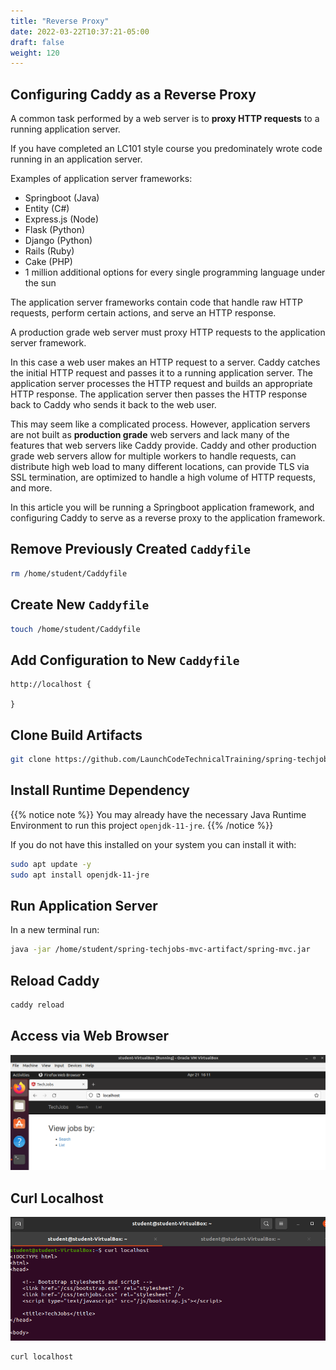 ```yaml
---
title: "Reverse Proxy"
date: 2022-03-22T10:37:21-05:00
draft: false
weight: 120
---
```


## Configuring Caddy as a Reverse Proxy

A common task performed by a web server is to **proxy HTTP requests** to a running application server.

If you have completed an LC101 style course you predominately wrote code running in an application server. 

Examples of application server frameworks:

- Springboot (Java)
- Entity (C#)
- Express.js (Node)
- Flask (Python)
- Django (Python)
- Rails (Ruby)
- Cake (PHP)
- 1 million additional options for every single programming language under the sun

The application server frameworks contain code that handle raw HTTP requests, perform certain actions, and serve an HTTP response.

A production grade web server must proxy HTTP requests to the application server framework.

In this case a web user makes an HTTP request to a server. Caddy catches the initial HTTP request and passes it to a running application server. The application server processes the HTTP request and builds an appropriate HTTP response. The application server then passes the HTTP response back to Caddy who sends it back to the web user.

This may seem like a complicated process. However, application servers are not built as **production grade** web servers and lack many of the features that web servers like Caddy provide. Caddy and other production grade web servers allow for multiple workers to handle requests, can distribute high web load to many different locations, can provide TLS via SSL termination, are optimized to handle a high volume of HTTP requests, and more.

In this article you will be running a Springboot application framework, and configuring Caddy to serve as a reverse proxy to the application framework.

## Remove Previously Created `Caddyfile`

```bash
rm /home/student/Caddyfile
```

## Create New `Caddyfile`

```bash
touch /home/student/Caddyfile
```
## Add Configuration to New `Caddyfile`

```caddy
http://localhost {
    
}
```

## Clone Build Artifacts

```bash
git clone https://github.com/LaunchCodeTechnicalTraining/spring-techjobs-mvc-artifact
```

## Install Runtime Dependency

{{% notice note %}}
You may already have the necessary Java Runtime Environment to run this project `openjdk-11-jre`.
{{% /notice %}}

If you do not have this installed on your system you can install it with:
```bash
sudo apt update -y
sudo apt install openjdk-11-jre
```

## Run Application Server

In a new terminal run:

```bash
java -jar /home/student/spring-techjobs-mvc-artifact/spring-mvc.jar
```

## Reload Caddy

```bash
caddy reload
```

## Access via Web Browser

![localhost-java](pictures/localhost-java.png?classes=border)

## Curl Localhost

![curl-validation](pictures/curl-validation.png?classes=border)

```bash
curl localhost
```